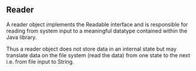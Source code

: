 Reader
---

A reader object implements the Readable interface and is responsible for reading from system input to a meaningful datatype contained within the Java library. 

Thus a reader object does not store data in an internal state but may translate data on the file system (read the data) from one state to the next i.e. from file input to String. 